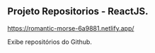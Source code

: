 ## Projeto Repositorios - ReactJS.

https://romantic-morse-6a9881.netlify.app/

Exibe repositórios do Github.
